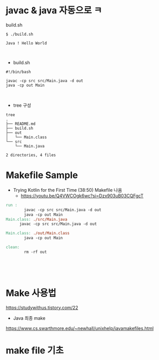 # javac & java 자동으로 ㅋ

build.sh
```
$ ./build.sh

Java ! Hello World

```

<br>

- build.sh 
```
#!/bin/bash

javac -cp src src/Main.java -d out
java -cp out Main

```

<br>

- tree 구성

```
tree
.
├── README.md
├── build.sh
├── out
│   └── Main.class
└── src
    └── Main.java

2 directories, 4 files

```

# Makefile Sample

- Trying Kotlin for the First Time (38:50) Makefile 나옴 
  - https://youtu.be/Q4VWCOgk6wc?si=Dzx903uB03CQFgcT 


```Makefile
run :
		javac -cp src src/Main.java -d out
		java -cp out Main
Main.class: ./src/Main.java
	  javac -cp src src/Main.java -d out

Main.class: ./out/Main.class
		java -cp out Main

clean:
		rm -rf out

    
```

<br>

# Make 사용법

https://studywithus.tistory.com/22


- Java 최종 make

https://www.cs.swarthmore.edu/~newhall/unixhelp/javamakefiles.html


# make file 기초 
